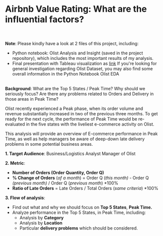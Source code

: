 # Airbnb Value Rating: What are the influential factors? <br><br>


**Note**: Please kindly have a look at 2 files of this project, including: 
- Python notebook: Olist Analysis and Insight (saved in the project repository), which includes the most important results of my analysis.
- Final presentation with Tableau visualization as [link](https://drive.google.com/file/d/14ntSJsxE3F2aJbcrWyPLERoG9EfCcCvG/view?usp=sharing)
If you're looking for general investigation regarding Olist Dataset, you may also find some overall information in the Python Notebook Olist EDA <br><br>

**Background**: What are the Top 5 States / Peak Time? Why should we seriously focus? Are there any problems related to Orders and Delivery in those areas in Peak Time?

Olist recently experienced a Peak phase, when its order volume and revenue substantially increased in two of the previous three months. To get ready for the next cycle, the performance of Peak Time would be re-evaluated in the five states with the liveliest e-commerce activity on Olist.

This analysis will provide an overview of E-commerce performance in Peak Time, as well as help managers be aware of deep-down late delivery problems in some potential business areas.

**1. Target Audience**: Business/Logistics Analyst Manager of Olist
   
**2. Metric**: 
- **Number of Orders (Order Quantity, Order Q)**
- **% Change of Orders** (*of a month*) = Order Q (*this month) -* Order Q *(previous month)* / Order Q (*previous month*) *100%
- **Ratio of Late Orders** = Late Orders / Total Orders (*same criteria*) *100%

**3. Flow of analysis**:
- Find out what and why we should focus on **Top 5 States**, **Peak Time.**
- Analyze performance in the Top 5 States, in Peak Time, including:
    - Analysis by **Category**
    - Analysis by **Location**
    - Particular **delivery problems** which should be considered.
